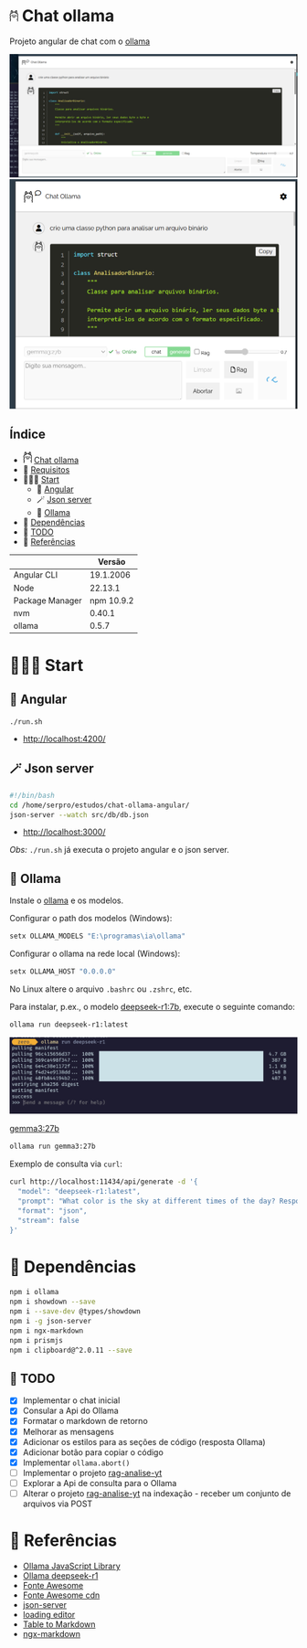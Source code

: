 # <img src="readme_imagens/ollama_readme.png" width="15" /> Chat ollama

Projeto angular de chat com o [ollama](https://ollama.com/)

![](readme_imagens/chat_ollama.png)
![](readme_imagens/chat_ollama_responsive.png)


## Índice

- <img src="readme_imagens/ollama_readme.png" width="15" /> [Chat ollama](#chat-ollama)
- 🤖 [Requisitos](#requisitos)
- 🏃‍♂️‍➡️ [Start](#start)
  - 🚀 [Angular](#angular)
  - 🪄 [Json server](#json-server)
  - 🦙 [Ollama](#ollama)
- 🤖 [Dependências](#dependências)
- 📄 [TODO](#todo)
- 🔗 [Referências](#referências)


|                 | Versão     |
| --------------- | ---------- |
| Angular CLI     | 19.1.2006  |
| Node            | 22.13.1    |
| Package Manager | npm 10.9.2 |
| nvm             | 0.40.1     |
| ollama          | 0.5.7      |


# 🏃‍♂️‍➡️ Start

## 🚀 Angular

`./run.sh`

- [http://localhost:4200/](http://localhost:4200/)

## 🪄 Json server

```bash
#!/bin/bash
cd /home/serpro/estudos/chat-ollama-angular/
json-server --watch src/db/db.json
```

- [http://localhost:3000/](http://localhost:3000/)

*Obs:* `./run.sh` já executa o projeto angular e o json server.

## 🦙 Ollama

Instale o [ollama](https://ollama.com/download) e os modelos. 

Configurar o path dos modelos (Windows):

```bash
setx OLLAMA_MODELS "E:\programas\ia\ollama"
```

Configurar o ollama na rede local (Windows):

```bash
setx OLLAMA_HOST "0.0.0.0"
```

No Linux altere o arquivo `.bashrc` ou `.zshrc`, etc.

Para instalar, p.ex., o modelo [deepseek-r1:7b](https://ollama.com/library/deepseek-r1), execute o seguinte comando:

```bash
ollama run deepseek-r1:latest
```
![](readme_imagens/ollama_deepseek.png)

[gemma3:27b](https://ollama.com/library/gemma3:27b)

```bash
ollama run gemma3:27b
```



Exemplo de consulta via `curl`:

```bash
curl http://localhost:11434/api/generate -d '{
  "model": "deepseek-r1:latest",
  "prompt": "What color is the sky at different times of the day? Respond using JSON",
  "format": "json",
  "stream": false
}'
```


# 🤖 Dependências

```bash
npm i ollama
npm i showdown --save
npm i --save-dev @types/showdown
npm i -g json-server
npm i ngx-markdown
npm i prismjs
npm i clipboard@^2.0.11 --save
```

## 📄 TODO

- [x] Implementar o chat inicial
- [x] Consular a Api do Ollama
- [x] Formatar o markdown de retorno
- [x] Melhorar as mensagens
- [x] Adicionar os estilos para as seções de código (resposta Ollama)
- [x] Adicionar botão para copiar o código
- [x] Implementar `ollama.abort()`
- [ ] Implementar o projeto [rag-analise-yt](https://github.com/surfx/rag-analise-yt)
- [ ] Explorar a Api de consulta para o Ollama
- [ ] Alterar o projeto [rag-analise-yt](https://github.com/surfx/rag-analise-yt) na indexação - receber um conjunto de arquivos via POST

# 🔗 Referências

- [Ollama JavaScript Library](https://github.com/ollama/ollama-js)
- [Ollama deepseek-r1](https://ollama.com/library/deepseek-r1)
- [Fonte Awesome](https://fontawesome.com/icons)
- [Fonte Awesome cdn](https://cdnjs.com/libraries/font-awesome)
- [json-server](https://www.npmjs.com/package/json-server)
- [loading editor](https://loading.io/#editor)
- [Table to Markdown](https://tabletomarkdown.com/convert-spreadsheet-to-markdown/)
- [ngx-markdown](https://www.npmjs.com/package/ngx-markdown)
